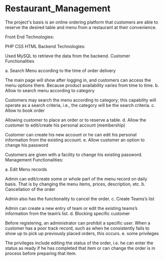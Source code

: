 # Restaurant_Management

The project's basis is an online ordering platform that customers are able to reserve the desired table and menu from a restaurant at their convenience.

Front End Technologies:

PHP
CSS
HTML
Backend Technologies:

Used MySQL to retrieve the data from the backend.
Customer Functionalities

a. Search Menu according to the time of order delivery

The main page will show after logging in, and customers can access the menu options there. Because product availability varies from time to time.
b. Allow to search menu according to category

Customers may search the menu according to category; this capability will operate as a search criteria, i.e., the category will be the search criteria.
c. Allow to book order

Allowing customer to place an order or to reserve a table.
d. Allow the customer to edit/create his personal account (membership)

Customer can create his new account or he can edit his personal information from the existing account.
e. Allow customer an option to change his password

Customers are given with a facility to change his existing password.
Management Functionalities:

a. Edit Menu records

Admin can edit/create some or whole part of the menu record on daily basis. That is by changing the menu items, prices, description, etc.
b. Cancellation of the order

Admin also has the functionality to cancel the order.
c. Create Teams’s list

Admin can create a new entry of team or edit the existing teams’s information from the team’s list.
d. Blocking specific customer

Before registering, an administrator can prohibit a specific user. When a customer has a poor track record, such as when he consistently fails to show up to pick up previously placed orders, this occurs.
e. some privileges

The privileges include editing the status of the order, i.e. he can enter the status as ready if he has completed that item or can change the order is in process before preparing that item.
